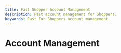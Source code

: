 ```yaml
---
title: Fast Shopper Account Management
description: Fast account management for Shoppers.
keywords: Fast For Shoppers account management.
---
```


# Account Management
